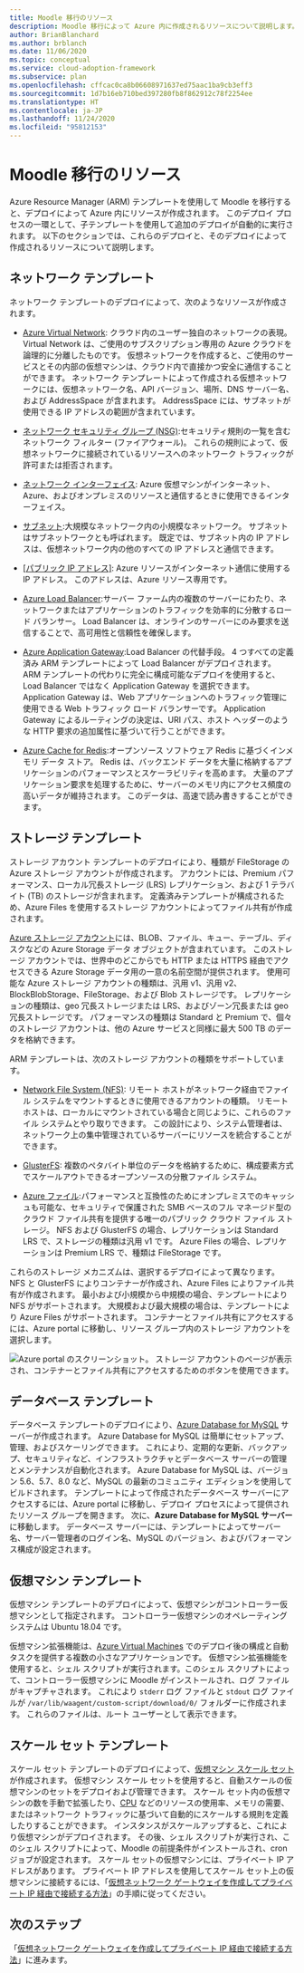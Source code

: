 ```yaml
---
title: Moodle 移行のリソース
description: Moodle 移行によって Azure 内に作成されるリソースについて説明します。 たとえば、Azure Virtual Network、ネットワーク セキュリティ グループ、サブネットなどがあります。
author: BrianBlanchard
ms.author: brblanch
ms.date: 11/06/2020
ms.topic: conceptual
ms.service: cloud-adoption-framework
ms.subservice: plan
ms.openlocfilehash: cffcac0ca8b06608971637ed75aac1ba9cb3eff3
ms.sourcegitcommit: 1d7b16eb710bed397280fb8f862912c78f2254ee
ms.translationtype: HT
ms.contentlocale: ja-JP
ms.lasthandoff: 11/24/2020
ms.locfileid: "95812153"
---
```

# <a name="moodle-migration-resources"></a>Moodle 移行のリソース

Azure Resource Manager (ARM) テンプレートを使用して Moodle を移行すると、デプロイによって Azure 内にリソースが作成されます。 このデプロイ プロセスの一環として、子テンプレートを使用して追加のデプロイが自動的に実行されます。 以下のセクションでは、これらのデプロイと、そのデプロイによって作成されるリソースについて説明します。

## <a name="network-template"></a>ネットワーク テンプレート

ネットワーク テンプレートのデプロイによって、次のようなリソースが作成されます。

- [Azure Virtual Network](/azure/virtual-network/virtual-networks-overview): クラウド内のユーザー独自のネットワークの表現。 Virtual Network は、ご使用のサブスクリプション専用の Azure クラウドを論理的に分離したものです。 仮想ネットワークを作成すると、ご使用のサービスとその内部の仮想マシンは、クラウド内で直接かつ安全に通信することができます。 ネットワーク テンプレートによって作成される仮想ネットワークには、仮想ネットワーク名、API バージョン、場所、DNS サーバー名、および AddressSpace が含まれます。 AddressSpace には、サブネットが使用できる IP アドレスの範囲が含まれています。

- [ネットワーク セキュリティ グループ (NSG)](/azure/virtual-network/network-security-groups-overview):セキュリティ規則の一覧を含むネットワーク フィルター (ファイアウォール)。 これらの規則によって、仮想ネットワークに接続されているリソースへのネットワーク トラフィックが許可または拒否されます。

- [ネットワーク インターフェイス](/azure/virtual-network/virtual-network-network-interface): Azure 仮想マシンがインターネット、Azure、およびオンプレミスのリソースと通信するときに使用できるインターフェイス。

- [サブネット](/azure/virtual-network/virtual-network-manage-subnet):大規模なネットワーク内の小規模なネットワーク。 サブネットはサブネットワークとも呼ばれます。 既定では、サブネット内の IP アドレスは、仮想ネットワーク内の他のすべての IP アドレスと通信できます。

- [[パブリック IP アドレス]](/azure/virtual-network/public-ip-addresses#:~:text=Public%20IP%20addresses%20enable%20Azure,IP%20assigned%20can%20communicate%20outbound): Azure リソースがインターネット通信に使用する IP アドレス。 このアドレスは、Azure リソース専用です。

- [Azure Load Balancer](/azure/virtual-machines/windows/tutorial-load-balancer#:~:text=An%20Azure%20load%20balancer%20is,traffic%20to%20an%20operational%20VM):サーバー ファーム内の複数のサーバーにわたり、ネットワークまたはアプリケーションのトラフィックを効率的に分散するロード バランサー。 Load Balancer は、オンラインのサーバーにのみ要求を送信することで、高可用性と信頼性を確保します。

- [Azure Application Gateway](/azure/application-gateway/overview):Load Balancer の代替手段。 4 つすべての定義済み ARM テンプレートによって Load Balancer がデプロイされます。 ARM テンプレートの代わりに完全に構成可能なデプロイを使用すると、Load Balancer ではなく Application Gateway を選択できます。 Application Gateway は、Web アプリケーションへのトラフィック管理に使用できる Web トラフィック ロード バランサーです。 Application Gateway によるルーティングの決定は、URI パス、ホスト ヘッダーのような HTTP 要求の追加属性に基づいて行うことができます。

- [Azure Cache for Redis](/azure/azure-cache-for-redis/cache-overview):オープンソース ソフトウェア Redis に基づくインメモリ データ ストア。 Redis は、バックエンド データを大量に格納するアプリケーションのパフォーマンスとスケーラビリティを高めます。 大量のアプリケーション要求を処理するために、サーバーのメモリ内にアクセス頻度の高いデータが維持されます。 このデータは、高速で読み書きすることができます。

## <a name="storage-template"></a>ストレージ テンプレート

ストレージ アカウント テンプレートのデプロイにより、種類が FileStorage の Azure ストレージ アカウントが作成されます。 アカウントには、Premium パフォーマンス、ローカル冗長ストレージ (LRS) レプリケーション、および 1 テラバイト (TB) のストレージが含まれます。 定義済みテンプレートが構成されるため、Azure Files を使用するストレージ アカウントによってファイル共有が作成されます。

[Azure ストレージ アカウント](/azure/storage/common/storage-account-overview)には、BLOB、ファイル、キュー、テーブル、ディスクなどの Azure Storage データ オブジェクトが含まれています。 このストレージ アカウントでは、世界中のどこからでも HTTP または HTTPS 経由でアクセスできる Azure Storage データ用の一意の名前空間が提供されます。 使用可能な Azure ストレージ アカウントの種類は、汎用 v1、汎用 v2、BlockBlobStorage、FileStorage、および Blob ストレージです。 レプリケーションの種類は、geo 冗長ストレージまたは LRS、およびゾーン冗長または geo 冗長ストレージです。 パフォーマンスの種類は Standard と Premium で、個々のストレージ アカウントは、他の Azure サービスと同様に最大 500 TB のデータを格納できます。

ARM テンプレートは、次のストレージ アカウントの種類をサポートしています。

- [Network File System (NFS)](/windows-server/storage/nfs/nfs-overview): リモート ホストがネットワーク経由でファイル システムをマウントするときに使用できるアカウントの種類。 リモート ホストは、ローカルにマウントされている場合と同じように、これらのファイル システムとやり取りできます。 この設計により、システム管理者は、ネットワーク上の集中管理されているサーバーにリソースを統合することができます。

- [GlusterFS](/azure/virtual-machines/workloads/sap/high-availability-guide-rhel-glusterfs): 複数のペタバイト単位のデータを格納するために、構成要素方式でスケールアウトできるオープンソースの分散ファイル システム。

- [Azure ファイル](/azure/storage/files/storage-files-introduction):パフォーマンスと互換性のためにオンプレミスでのキャッシュも可能な、セキュリティで保護された SMB ベースのフル マネージド型のクラウド ファイル共有を提供する唯一のパブリック クラウド ファイル ストレージ。 NFS および GlusterFS の場合、レプリケーションは Standard LRS で、ストレージの種類は汎用 v1 です。 Azure Files の場合、レプリケーションは Premium LRS で、種類は FileStorage です。

これらのストレージ メカニズムは、選択するデプロイによって異なります。 NFS と GlusterFS によりコンテナーが作成され、Azure Files によりファイル共有が作成されます。 最小および小規模から中規模の場合、テンプレートにより NFS がサポートされます。 大規模および最大規模の場合は、テンプレートにより Azure Files がサポートされます。 コンテナーとファイル共有にアクセスするには、Azure portal に移動し、リソース グループ内のストレージ アカウントを選択します。

![Azure portal のスクリーンショット。 ストレージ アカウントのページが表示され、コンテナーとファイル共有にアクセスするためのボタンを使用できます。](./images/storage-account.png)

## <a name="database-template"></a> データベース テンプレート

データベース テンプレートのデプロイにより、[Azure Database for MySQL](/azure/mysql/) サーバーが作成されます。 Azure Database for MySQL は簡単にセットアップ、管理、およびスケーリングできます。 これにより、定期的な更新、バックアップ、セキュリティなど、インフラストラクチャとデータベース サーバーの管理とメンテナンスが自動化されます。 Azure Database for MySQL は、バージョン 5.6、5.7、8.0 など、MySQL の最新のコミュニティ エディションを使用してビルドされます。 テンプレートによって作成されたデータベース サーバーにアクセスするには、Azure portal に移動し、デプロイ プロセスによって提供されたリソース グループを開きます。 次に、**Azure Database for MySQL サーバー** に移動します。 データベース サーバーには、テンプレートによってサーバー名、サーバー管理者のログイン名、MySQL のバージョン、およびパフォーマンス構成が設定されます。

## <a name="virtual-machine-template"></a>仮想マシン テンプレート

仮想マシン テンプレートのデプロイによって、仮想マシンがコントローラー仮想マシンとして指定されます。 コントローラー仮想マシンのオペレーティング システムは Ubuntu 18.04 です。

仮想マシン拡張機能は、[Azure Virtual Machines](/azure/virtual-machines/extensions/overview) でのデプロイ後の構成と自動タスクを提供する複数の小さなアプリケーションです。 仮想マシン拡張機能を使用すると、シェル スクリプトが実行されます。このシェル スクリプトによって、コントローラー仮想マシンに Moodle がインストールされ、ログ ファイルがキャプチャされます。 これにより `stderr` ログ ファイルと `stdout` ログ ファイルが `/var/lib/waagent/custom-script/download/0/` フォルダーに作成されます。 これらのファイルは、ルート ユーザーとして表示できます。

## <a name="scale-set-template"></a>スケール セット テンプレート

スケール セット テンプレートのデプロイによって、[仮想マシン スケール セット](/azure/virtual-machine-scale-sets/overview)が作成されます。 仮想マシン スケール セットを使用すると、自動スケールの仮想マシンのセットをデプロイおよび管理できます。 スケール セット内の仮想マシンの数を手動で拡張したり、[CPU](/visualstudio/profiling/average-cpu-utilization) などのリソースの使用率、メモリの需要、またはネットワーク トラフィックに基づいて自動的にスケールする規則を定義したりすることができます。 インスタンスがスケールアップすると、これにより仮想マシンがデプロイされます。 その後、シェル スクリプトが実行され、このシェル スクリプトによって、Moodle の前提条件がインストールされ、cron ジョブが設定されます。 スケール セットの仮想マシンには、プライベート IP アドレスがあります。 プライベート IP アドレスを使用してスケール セット上の仮想マシンに接続するには、「[仮想ネットワーク ゲートウェイを作成してプライベート IP 経由で接続する方法](./vpn-gateway.md)」の手順に従ってください。

## <a name="next-steps"></a>次のステップ

「[仮想ネットワーク ゲートウェイを作成してプライベート IP 経由で接続する方法](./vpn-gateway.md)」に進みます。
